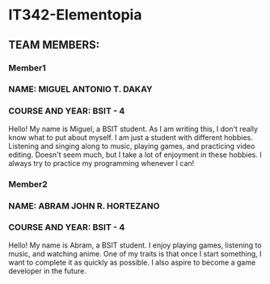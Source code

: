 # IT342-Elementopia

## TEAM MEMBERS:

### Member1
### NAME: MIGUEL ANTONIO T. DAKAY
### COURSE AND YEAR: BSIT - 4

Hello! My name is Miguel, a BSIT student. As I am writing this, I don't really know
what to put about myself. I am just a student with different hobbies. Listening and singing along to music,
playing games, and practicing video editing. Doesn't seem much, but I take a lot of enjoyment in these hobbies. 
I always try to practice my programming whenever I can!

### Member2
### NAME: ABRAM JOHN R. HORTEZANO
### COURSE AND YEAR: BSIT - 4

Hello! My name is Abram, a BSIT student. I enjoy playing games, listening to music, and watching anime. 
One of my traits is that once I start something, I want to complete it as quickly as possible. 
I also aspire to become a game developer in the future.
